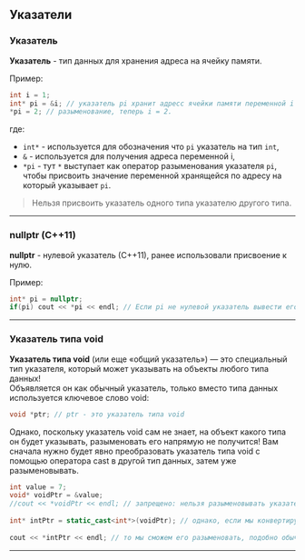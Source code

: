 ## Указатели

### Указатель

**Указатель** - тип данных для хранения адреса на ячейку памяти.

Пример:
```c++
int i = 1;
int* pi = &i; // указатель pi хранит адресс ячейки памяти переменной i
*pi = 2; // разыменование, теперь i = 2.
```
где:  

* `int*` - используется для обозначения что `pi` указатель на тип `int`,  
* `&` - используется для получения адреса переменной i,  
* `*pi` - тут `*` выступает как оператор разыменования указателя `pi`, чтобы присвоить значение переменной хранящейся по адресу на который указывает `pi`.  

>Нельзя присвоить указатель одного типа указателю другого типа.
---

### nullptr (С++11)

**nullptr** - нулевой указатель (С++11), ранее использовали присвоение к нулю.

Пример:
```c++
int* pi = nullptr;
if(pi) cout << *pi << endl; // Если pi не нулевой указатель вывести его значение
```

---

### Указатель типа void 

**Указатель типа void** (или еще «общий указатель») — это специальный тип указателя, который может указывать на объекты любого типа данных!  
Объявляется он как обычный указатель, только вместо типа данных используется ключевое слово void:  

```c++
void *ptr; // ptr - это указатель типа void
```

Однако, поскольку указатель void сам не знает, на объект какого типа он будет указывать, разыменовать его напрямую не получится! Вам сначала нужно будет явно преобразовать указатель типа void с помощью оператора cast в другой тип данных, затем уже разыменовывать.

```c++
int value = 7;
void* voidPtr = &value;
//cout << *voidPtr << endl; // запрещено: нельзя разыменовывать указатель типа void
 
int* intPtr = static_cast<int*>(voidPtr); // однако, если мы конвертируем наш указатель void в указатель int
 
cout << *intPtr << endl; // то мы сможем его разыменовать, подобно обычному указателю
```

---